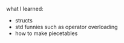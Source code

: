 what I learned:<br />
 - structs
 - std funnies such as operator overloading
 - how to make piecetables